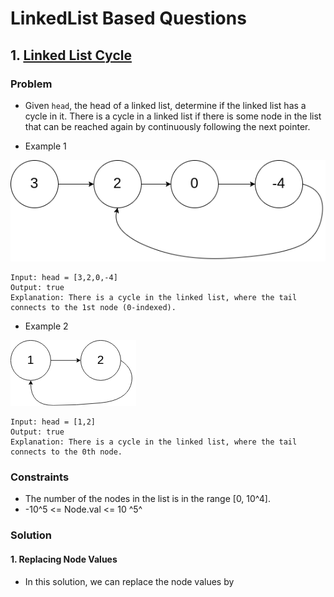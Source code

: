 # LinkedList Based Questions

## 1. [Linked List Cycle](https://leetcode.com/problems/linked-list-cycle/description/)

### Problem

- Given `head`, the head of a linked list, determine if the linked list has a cycle in it. There is a cycle in a linked list if there is some node in the list that can be reached again by continuously following the next pointer.

- Example 1

![alt text](image.png)

```
Input: head = [3,2,0,-4]
Output: true
Explanation: There is a cycle in the linked list, where the tail connects to the 1st node (0-indexed).
```

- Example 2

![alt text](image-1.png)

```
Input: head = [1,2]
Output: true
Explanation: There is a cycle in the linked list, where the tail connects to the 0th node.
```

### Constraints

- The number of the nodes in the list is in the range [0, 10^4].
- -10^5 <= Node.val <= 10 ^5^

### Solution

#### 1. Replacing Node Values

- In this solution, we can replace the node values by 